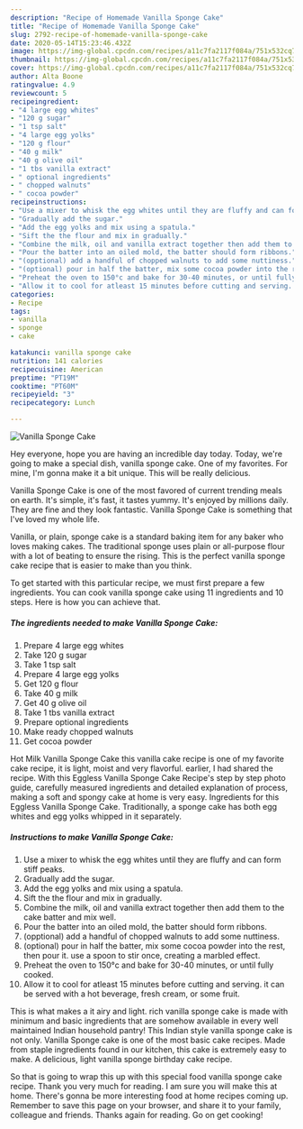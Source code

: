 ```yaml
---
description: "Recipe of Homemade Vanilla Sponge Cake"
title: "Recipe of Homemade Vanilla Sponge Cake"
slug: 2792-recipe-of-homemade-vanilla-sponge-cake
date: 2020-05-14T15:23:46.432Z
image: https://img-global.cpcdn.com/recipes/a11c7fa2117f084a/751x532cq70/vanilla-sponge-cake-recipe-main-photo.jpg
thumbnail: https://img-global.cpcdn.com/recipes/a11c7fa2117f084a/751x532cq70/vanilla-sponge-cake-recipe-main-photo.jpg
cover: https://img-global.cpcdn.com/recipes/a11c7fa2117f084a/751x532cq70/vanilla-sponge-cake-recipe-main-photo.jpg
author: Alta Boone
ratingvalue: 4.9
reviewcount: 5
recipeingredient:
- "4 large egg whites"
- "120 g sugar"
- "1 tsp salt"
- "4 large egg yolks"
- "120 g flour"
- "40 g milk"
- "40 g olive oil"
- "1 tbs vanilla extract"
- " optional ingredients"
- " chopped walnuts"
- " cocoa powder"
recipeinstructions:
- "Use a mixer to whisk the egg whites until they are fluffy and can form stiff peaks."
- "Gradually add the sugar."
- "Add the egg yolks and mix using a spatula."
- "Sift the the flour and mix in gradually."
- "Combine the milk, oil and vanilla extract together then add them to the cake batter and mix well."
- "Pour the batter into an oiled mold, the batter should form ribbons."
- "(opptional) add a handful of chopped walnuts to add some nuttiness."
- "(optional) pour in half the batter, mix some cocoa powder into the rest, then pour it. use a spoon to stir once, creating a marbled effect."
- "Preheat the oven to 150°c and bake for 30-40 minutes, or until fully cooked."
- "Allow it to cool for atleast 15 minutes before cutting and serving. it can be served with a hot beverage, fresh cream, or some fruit."
categories:
- Recipe
tags:
- vanilla
- sponge
- cake

katakunci: vanilla sponge cake 
nutrition: 141 calories
recipecuisine: American
preptime: "PT19M"
cooktime: "PT60M"
recipeyield: "3"
recipecategory: Lunch

---
```



![Vanilla Sponge Cake](https://img-global.cpcdn.com/recipes/a11c7fa2117f084a/751x532cq70/vanilla-sponge-cake-recipe-main-photo.jpg)

Hey everyone, hope you are having an incredible day today. Today, we're going to make a special dish, vanilla sponge cake. One of my favorites. For mine, I'm gonna make it a bit unique. This will be really delicious.

Vanilla Sponge Cake is one of the most favored of current trending meals on earth. It's simple, it's fast, it tastes yummy. It's enjoyed by millions daily. They are fine and they look fantastic. Vanilla Sponge Cake is something that I've loved my whole life.

Vanilla, or plain, sponge cake is a standard baking item for any baker who loves making cakes. The traditional sponge uses plain or all-purpose flour with a lot of beating to ensure the rising. This is the perfect vanilla sponge cake recipe that is easier to make than you think.


To get started with this particular recipe, we must first prepare a few ingredients. You can cook vanilla sponge cake using 11 ingredients and 10 steps. Here is how you can achieve that.

<!--inarticleads1-->

##### The ingredients needed to make Vanilla Sponge Cake:

1. Prepare 4 large egg whites
1. Take 120 g sugar
1. Take 1 tsp salt
1. Prepare 4 large egg yolks
1. Get 120 g flour
1. Take 40 g milk
1. Get 40 g olive oil
1. Take 1 tbs vanilla extract
1. Prepare  optional ingredients
1. Make ready  chopped walnuts
1. Get  cocoa powder


Hot Milk Vanilla Sponge Cake this vanilla cake recipe is one of my favorite cake recipe, it is light, moist and very flavorful. earlier, I had shared the recipe. With this Eggless Vanilla Sponge Cake Recipe&#39;s step by step photo guide, carefully measured ingredients and detailed explanation of process, making a soft and spongy cake at home is very easy. Ingredients for this Eggless Vanilla Sponge Cake. Traditionally, a sponge cake has both egg whites and egg yolks whipped in it separately. 

<!--inarticleads2-->

##### Instructions to make Vanilla Sponge Cake:

1. Use a mixer to whisk the egg whites until they are fluffy and can form stiff peaks.
1. Gradually add the sugar.
1. Add the egg yolks and mix using a spatula.
1. Sift the the flour and mix in gradually.
1. Combine the milk, oil and vanilla extract together then add them to the cake batter and mix well.
1. Pour the batter into an oiled mold, the batter should form ribbons.
1. (opptional) add a handful of chopped walnuts to add some nuttiness.
1. (optional) pour in half the batter, mix some cocoa powder into the rest, then pour it. use a spoon to stir once, creating a marbled effect.
1. Preheat the oven to 150°c and bake for 30-40 minutes, or until fully cooked.
1. Allow it to cool for atleast 15 minutes before cutting and serving. it can be served with a hot beverage, fresh cream, or some fruit.


This is what makes a it airy and light. rich vanilla sponge cake is made with minimum and basic ingredients that are somehow available in every well maintained Indian household pantry! This Indian style vanilla sponge cake is not only. Vanilla Sponge cake is one of the most basic cake recipes. Made from staple ingredients found in our kitchen, this cake is extremely easy to make. A delicious, light vanilla sponge birthday cake recipe. 

So that is going to wrap this up with this special food vanilla sponge cake recipe. Thank you very much for reading. I am sure you will make this at home. There's gonna be more interesting food at home recipes coming up. Remember to save this page on your browser, and share it to your family, colleague and friends. Thanks again for reading. Go on get cooking!

